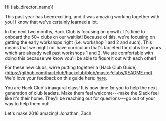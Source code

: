 Hi {lab_director_name}!

This past year has been exciting, and it was amazing working together with you!
I know that we've certainly learned a lot.

In the next two months, Hack Club is focusing on growth. It's time to onboard
the 50+ clubs on our waitlist! Because of this, we're focusing on getting the
early workshops right (i.e. workshop 1 and 2 and such). This means that we might
not have curriculum that's targeted for clubs like yours which are already well
past workshops 1 and 2. We are comfortable with doing this because we know
you'll be able to figure it out with each other!

For these new clubs, we're putting together a [Hack Club Guide]
(https://github.com/hackclub/hackclub/blob/master/clubs/README.md).
We'd love your feedback on this guide here:
[here](https://github.com/hackclub/hackclub/commit/f418eea0e904938e0765f73d58216710d936a1f7).

You are Hack Club's inaugural class! It is now time for you to help the next
generation of club leaders. Make them feel welcome---make the Slack feel like
it's their home. They'll be reaching out for questions---go out of your way to
help them out!

Let's make 2016 amazing!
Jonathan, Zach
